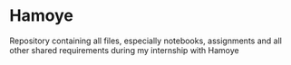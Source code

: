 # Hamoye
Repository containing all files, especially notebooks, assignments and all other shared requirements during my internship with Hamoye
